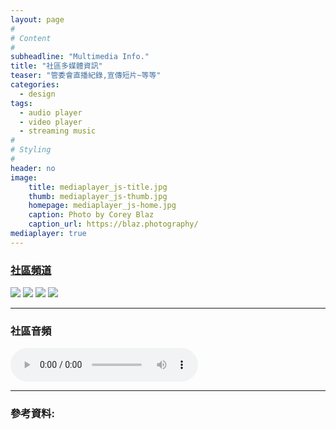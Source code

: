 ```yaml
---
layout: page
#
# Content
#
subheadline: "Multimedia Info."
title: "社區多媒體資訊"
teaser: "管委會直播紀錄,宣傳短片~等等"
categories:
  - design
tags:
  - audio player
  - video player
  - streaming music
#
# Styling
#
header: no
image:
    title: mediaplayer_js-title.jpg
    thumb: mediaplayer_js-thumb.jpg
    homepage: mediaplayer_js-home.jpg
    caption: Photo by Corey Blaz
    caption_url: https://blaz.photography/
mediaplayer: true
---
```


### [社區頻道](https://studio.youtube.com/channel/UCWDGBuGMQvoysG398_kcrhw/videos)

[![](https://markdown-videos-api.jorgenkh.no/youtube/Z7l5DZwq85g)](https://youtu.be/Z7l5DZwq85g)
[![](https://markdown-videos-api.jorgenkh.no/youtube/w3YGEe1UFl8)](https://youtu.be/w3YGEe1UFl8)
[![](https://markdown-videos-api.jorgenkh.no/youtube/w3YGEe1UFl8)](https://youtu.be/eXpABeZpIqU)
[![](https://markdown-videos-api.jorgenkh.no/youtube/w3YGEe1UFl8)](https://youtu.be/HVRXFABzPbA)

---
### 社區音頻

<audio src="http://archive.org/download/music_from_all_around_the_world/02._music_from_all_around_the_world_-_the_black_atlantic_-_dandelion.mp3" type="audio/mp3" controls="controls"></audio>

----
### 參考資料:
[1]: http://mediaelementjs.com/
